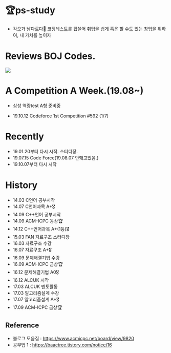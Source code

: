 # 🏆ps-study 
- 각오가 남다르다:orange: 코딩테스트를 휩쓸어 취업을 쉽게 혹은 할 수도 있는 창업을 위하여, 내 가치를 높이자

# Reviews BOJ Codes.
![](https://user-images.githubusercontent.com/16419202/62713171-3fed6180-ba37-11e9-8d20-b108f99c2b9a.PNG)

# A Competition A Week.(19.08~)
* 삼성 역량test A형 준비중
- 19.10.12 Codeforce 1st Competition #592 (1/7)


# Recently
- 19.01.20부터 다시 시작. 스터디장.
- 19.07.15 Code Force(19.08.07 안돼고있음.)
- 19.10.07부터 다시 시작

# History
- 14.03 C언어 공부시작
- 14.07 C언어과목 A+🎖
- 14.09 C++언어 공부시작
- 14.09 ACM-ICPC 동상🏆
- 14.12 C++언어과목 A+(1등)🎖
- 15.03 FAN 자료구조 스터디장
- 16.03 자료구조 수강
- 16.07 자료구조 A+🎖
- 16.09 문제해결기법 수강
- 16.09 ACM-ICPC 금상🏆
- 16.12 문제해결기법 A0🎖
- 16.12 ALCUK 시작
- 17.03 ALCUK 멘토활동
- 17.03 알고리즘설계 수강
- 17.07 알고리즘설계 A+🎖
- 17.09 ACM-ICPC 금상🏆

## Reference
- 블로그 모음집 : https://www.acmicpc.net/board/view/9820
- 공부법 1 : https://baactree.tistory.com/notice/16
